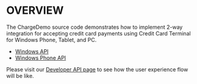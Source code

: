 ﻿OVERVIEW
========

The ChargeDemo source code demonstrates how to implement 2-way
integration for accepting credit card payments using Credit Card
Terminal for Windows Phone, Tablet, and PC.

* [Windows API](InnerFence.ChargeDemo/)
* [Windows Phone API](InnerFence.ChargeDemo.Phone/)

Please visit our [Developer API
page](http://www.innerfence.com/apps/credit-card-terminal/developer-api)
to see how the user experience flow will be like.
